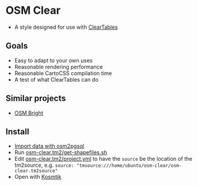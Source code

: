# OSM Clear
* A style designed for use with [ClearTables](https://github.com/pnorman/ClearTables)

## Goals
- Easy to adapt to your own uses
- Reasonable rendering performance
- Reasonable CartoCSS compilation time
- A test of what ClearTables can do

## Similar projects
- [OSM Bright](https://github.com/mapbox/osm-bright)

## Install

- [Import data with osm2pgsql](https://github.com/pnorman/ClearTables#usage)
- Run [osm-clear.tm2/get-shapefiles.sh](osm-clear.tm2/get-shapefiles.sh)
- Edit [osm-clear.tm2/project.yml](osm-clear.tm2/project.yml) to have the `source` be the location of the tm2source, e.g. ``source: "tmsource:///home/ubuntu/osm-clear/osm-clear.tm2source"``
- Open with [Kosmtik](https://github.com/kosmtik/kosmtik)
